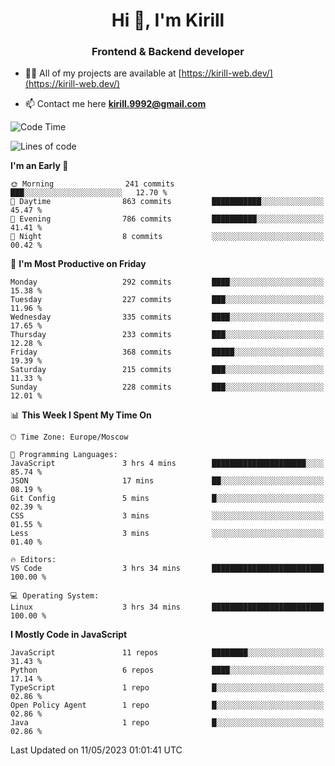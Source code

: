 <h1 align="center">Hi 👋, I'm Kirill</h1>
<h3 align="center">Frontend & Backend developer</h3>

- 👨‍💻 All of my projects are available at [https://kirill-web.dev/](https://kirill-web.dev/)

- 📫 Contact me here **kirill.9992@gmail.com**











<!--START_SECTION:waka-->
![Code Time](http://img.shields.io/badge/Code%20Time-1%2C299%20hrs%2011%20mins-blue)

![Lines of code](https://img.shields.io/badge/From%20Hello%20World%20I%27ve%20Written-2.6%20million%20lines%20of%20code-blue)

**I'm an Early 🐤** 

```text
🌞 Morning                241 commits         ███░░░░░░░░░░░░░░░░░░░░░░   12.70 % 
🌆 Daytime                863 commits         ███████████░░░░░░░░░░░░░░   45.47 % 
🌃 Evening                786 commits         ██████████░░░░░░░░░░░░░░░   41.41 % 
🌙 Night                  8 commits           ░░░░░░░░░░░░░░░░░░░░░░░░░   00.42 % 
```
📅 **I'm Most Productive on Friday** 

```text
Monday                   292 commits         ████░░░░░░░░░░░░░░░░░░░░░   15.38 % 
Tuesday                  227 commits         ███░░░░░░░░░░░░░░░░░░░░░░   11.96 % 
Wednesday                335 commits         ████░░░░░░░░░░░░░░░░░░░░░   17.65 % 
Thursday                 233 commits         ███░░░░░░░░░░░░░░░░░░░░░░   12.28 % 
Friday                   368 commits         █████░░░░░░░░░░░░░░░░░░░░   19.39 % 
Saturday                 215 commits         ███░░░░░░░░░░░░░░░░░░░░░░   11.33 % 
Sunday                   228 commits         ███░░░░░░░░░░░░░░░░░░░░░░   12.01 % 
```


📊 **This Week I Spent My Time On** 

```text
🕑︎ Time Zone: Europe/Moscow

💬 Programming Languages: 
JavaScript               3 hrs 4 mins        █████████████████████░░░░   85.74 % 
JSON                     17 mins             ██░░░░░░░░░░░░░░░░░░░░░░░   08.19 % 
Git Config               5 mins              █░░░░░░░░░░░░░░░░░░░░░░░░   02.39 % 
CSS                      3 mins              ░░░░░░░░░░░░░░░░░░░░░░░░░   01.55 % 
Less                     3 mins              ░░░░░░░░░░░░░░░░░░░░░░░░░   01.40 % 

🔥 Editors: 
VS Code                  3 hrs 34 mins       █████████████████████████   100.00 % 

💻 Operating System: 
Linux                    3 hrs 34 mins       █████████████████████████   100.00 % 
```

**I Mostly Code in JavaScript** 

```text
JavaScript               11 repos            ████████░░░░░░░░░░░░░░░░░   31.43 % 
Python                   6 repos             ████░░░░░░░░░░░░░░░░░░░░░   17.14 % 
TypeScript               1 repo              █░░░░░░░░░░░░░░░░░░░░░░░░   02.86 % 
Open Policy Agent        1 repo              █░░░░░░░░░░░░░░░░░░░░░░░░   02.86 % 
Java                     1 repo              █░░░░░░░░░░░░░░░░░░░░░░░░   02.86 % 
```




 Last Updated on 11/05/2023 01:01:41 UTC
<!--END_SECTION:waka-->

